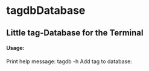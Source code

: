 # tagdbDatabase
## Little tag-Database for the Terminal
#### Usage:
Print help message:
    tagdb -h
Add tag to database:
   
